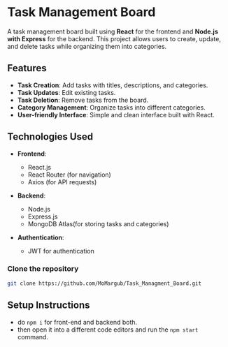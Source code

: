 # Task Management Board

A task management board built using **React** for the frontend and **Node.js with Express** for the backend. This project allows users to create, update, and delete tasks while organizing them into categories.

## Features

- **Task Creation**: Add tasks with titles, descriptions, and categories.
- **Task Updates**: Edit existing tasks.
- **Task Deletion**: Remove tasks from the board.
- **Category Management**: Organize tasks into different categories.
- **User-friendly Interface**: Simple and clean interface built with React.

## Technologies Used

- **Frontend**:
  - React.js
  - React Router (for navigation)
  - Axios (for API requests)
  
- **Backend**:
  - Node.js
  - Express.js
  - MongoDB Atlas(for storing tasks and categories)

- **Authentication**:
  - JWT for authentication 

### Clone the repository

```bash
git clone https://github.com/MoMargub/Task_Managment_Board.git

```
## Setup Instructions

- do `npm i` for front-end and backend both.
- then open it into a different code editors and run the `npm start` command.
